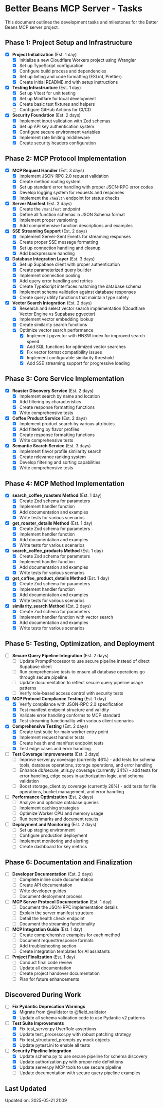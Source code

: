 # Better Beans MCP Server - Tasks

This document outlines the development tasks and milestones for the Better Beans MCP server project.

## Phase 1: Project Setup and Infrastructure

- [x] **Project Initialization** (Est. 1 day)
  - [x] Initialize a new Cloudflare Workers project using Wrangler
  - [x] Set up TypeScript configuration
  - [x] Configure build process and dependencies
  - [x] Set up linting and code formatting (ESLint, Prettier)
  - [x] Create initial README.md with setup instructions

- [x] **Testing Infrastructure** (Est. 1 day)
  - [x] Set up Vitest for unit testing
  - [x] Set up Miniflare for local development
  - [x] Create basic test fixtures and helpers
  - [ ] Configure GitHub Actions for CI/CD

- [x] **Security Foundation** (Est. 2 days)
  - [x] Implement input validation with Zod schemas
  - [x] Set up API key authentication system
  - [x] Configure secure environment variables
  - [x] Implement rate limiting middleware
  - [x] Create security headers configuration

## Phase 2: MCP Protocol Implementation

- [x] **MCP Request Handler** (Est. 3 days)
  - [x] Implement JSON-RPC 2.0 request validation
  - [x] Create method routing system
  - [x] Set up standard error handling with proper JSON-RPC error codes
  - [x] Develop logging system for requests and responses
  - [x] Implement the `/health` endpoint for status checks

- [x] **Server Manifest** (Est. 2 days)
  - [x] Create the `/manifest` endpoint
  - [x] Define all function schemas in JSON Schema format
  - [x] Implement proper versioning
  - [x] Add comprehensive function descriptions and examples
  
- [x] **SSE Streaming Support** (Est. 2 days)
  - [x] Implement Server-Sent Events for streaming responses
  - [x] Create proper SSE message formatting
  - [x] Set up connection handling and cleanup
  - [x] Add backpressure handling

- [x] **Database Integration Layer** (Est. 3 days)
  - [x] Set up Supabase client with proper authentication
  - [x] Create parameterized query builder
  - [x] Implement connection pooling
  - [x] Add query error handling and retries
  - [x] Create TypeScript interfaces matching the database schema
  - [x] Implement schema validation against database responses
  - [x] Create query utility functions that maintain type safety

- [x] **Vector Search Integration** (Est. 2 days)
  - [x] Research and select vector search implementation (Cloudflare Vector Engine vs Supabase pgvector)
  - [x] Implement vector embedding lookup
  - [x] Create similarity search functions
  - [x] Optimize vector search performance
    - [x] Implement pgvector with HNSW index for improved search speed
    - [x] Add SQL functions for optimized vector searches
    - [x] Fix vector format compatibility issues
    - [x] Implement configurable similarity threshold
    - [x] Add SSE streaming support for progressive loading

## Phase 3: Core Service Implementation

- [x] **Roaster Discovery Service** (Est. 2 days)
  - [x] Implement search by name and location
  - [x] Add filtering by characteristics
  - [x] Create response formatting functions
  - [x] Write comprehensive tests

- [x] **Coffee Product Service** (Est. 2 days)
  - [x] Implement product search by various attributes
  - [x] Add filtering by flavor profiles
  - [x] Create response formatting functions
  - [x] Write comprehensive tests

- [x] **Semantic Search Service** (Est. 3 days)
  - [x] Implement flavor profile similarity search
  - [x] Create relevance ranking system
  - [x] Develop filtering and sorting capabilities
  - [x] Write comprehensive tests

## Phase 4: MCP Method Implementation

- [x] **search_coffee_roasters Method** (Est. 1 day)
  - [x] Create Zod schema for parameters
  - [x] Implement handler function
  - [x] Add documentation and examples
  - [x] Write tests for various scenarios

- [x] **get_roaster_details Method** (Est. 1 day)
  - [x] Create Zod schema for parameters
  - [x] Implement handler function
  - [x] Add documentation and examples
  - [x] Write tests for various scenarios

- [x] **search_coffee_products Method** (Est. 1 day)
  - [x] Create Zod schema for parameters
  - [x] Implement handler function
  - [x] Add documentation and examples
  - [x] Write tests for various scenarios

- [x] **get_coffee_product_details Method** (Est. 1 day)
  - [x] Create Zod schema for parameters
  - [x] Implement handler function
  - [x] Add documentation and examples
  - [x] Write tests for various scenarios

- [x] **similarity_search Method** (Est. 2 days)
  - [x] Create Zod schema for parameters
  - [x] Implement handler function with vector search
  - [x] Add documentation and examples
  - [x] Write tests for various scenarios

## Phase 5: Testing, Optimization, and Deployment

- [ ] **Secure Query Pipeline Integration** (Est. 2 days)
  - [ ] Update PromptProcessor to use secure pipeline instead of direct Supabase client
  - [ ] Run comprehensive tests to ensure all database operations go through secure pipeline
  - [ ] Update documentation to reflect secure query pipeline usage patterns
  - [ ] Verify role-based access control with security tests

- [x] **MCP Protocol Compliance Testing** (Est. 1 day)
  - [x] Verify compliance with JSON-RPC 2.0 specification
  - [x] Test manifest endpoint structure and validity
  - [x] Validate error handling conforms to MCP standard
  - [x] Test streaming functionality with various client scenarios

- [x] **Comprehensive Testing** (Est. 2 days)
  - [x] Create test suite for main worker entry point
  - [x] Implement request handler tests
  - [x] Create health and manifest endpoint tests
  - [x] Test edge cases and error handling

- [ ] **Test Coverage Improvements** (Est. 3 days)
  - [ ] Improve server.py coverage (currently 46%) - add tests for schema tools, database operations, storage operations, and error handling
  - [ ] Enhance db/secure_utils.py coverage (currently 34%) - add tests for error handling, edge cases in authorization logic, and schema validation
  - [ ] Boost storage_client.py coverage (currently 28%) - add tests for file operations, bucket management, and error handling

- [ ] **Performance Optimization** (Est. 2 days)
  - [ ] Analyze and optimize database queries
  - [ ] Implement caching strategies
  - [ ] Optimize Worker CPU and memory usage
  - [ ] Run benchmarks and document results

- [ ] **Deployment and Monitoring** (Est. 2 days)
  - [ ] Set up staging environment
  - [ ] Configure production deployment
  - [ ] Implement monitoring and alerting
  - [ ] Create dashboard for key metrics

## Phase 6: Documentation and Finalization

- [ ] **Developer Documentation** (Est. 2 days)
  - [ ] Complete inline code documentation
  - [ ] Create API documentation
  - [ ] Write developer guides
  - [ ] Document deployment process

- [ ] **MCP Server Protocol Documentation** (Est. 1 day)
  - [ ] Document the JSON-RPC implementation details
  - [ ] Explain the server manifest structure
  - [ ] Detail the health check endpoint
  - [ ] Document the streaming functionality

- [ ] **MCP Integration Guide** (Est. 1 day)
  - [ ] Create comprehensive examples for each method
  - [ ] Document request/response formats
  - [ ] Add troubleshooting section
  - [ ] Create integration templates for AI assistants

- [ ] **Project Finalization** (Est. 1 day)
  - [ ] Conduct final code review
  - [ ] Update all documentation
  - [ ] Create project handover documentation
  - [ ] Plan for future enhancements

## Discovered During Work

- [ ] **Fix Pydantic Deprecation Warnings**
  - [x] Migrate from @validator to @field_validator
  - [x] Update all schema validation code to use Pydantic v2 patterns

- [ ] **Test Suite Improvements**
  - [x] Fix test_server.py UserRole assertions
  - [x] Update test_processor.py with robust patching strategy
  - [x] Fix test_structured_prompts.py mock objects
  - [x] Update pytest.ini to enable all tests

- [ ] **Security Pipeline Integration**
  - [x] Update schema.py to use secure pipeline for schema discovery
  - [x] Update authorization.py with proper role definitions
  - [x] Update server.py MCP tools to use secure pipeline
  - [ ] Update documentation with secure query pipeline examples

## Last Updated
Updated on: 2025-05-21 21:09

